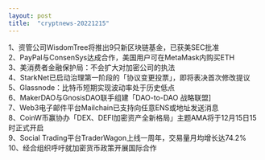 ```yaml
---
layout: post
title:  "cryptnews-20221215"
---
```

1、资管公司WisdomTree将推出9只新区块链基金，已获美SEC批准  
2、PayPal与ConsenSys达成合作，美国用户可在MetaMask内购买ETH  
3、美消费者金融保护局：不会扩大对加密公司的执法  
4、StarkNet已启动治理第一阶段的「协议变更投票」，即将表决首次修改提议  
5、Glassnode：比特币短期实现波动率处于历史低点  
6、MakerDAO与GnosisDAO联手组建「DAO-to-DAO 战略联盟]  
7、Web3电子邮件平台Mailchain已支持向任意ENS或地址发送消息  
8、CoinW币赢协办「DEX、DEFI加密资产全新格局」主题AMA将于12月15日15时正式开启  
9、Social Trading平台TraderWagon上线一周年，交易量月均增长达74.2%  
10、经合组织呼吁就加密货币政策开展国际合作  
